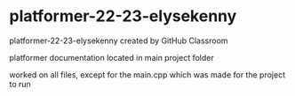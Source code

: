# platformer-22-23-elysekenny
platformer-22-23-elysekenny created by GitHub Classroom

platformer documentation located in main project folder

worked on all files, except for the main.cpp which was made for the project to run
